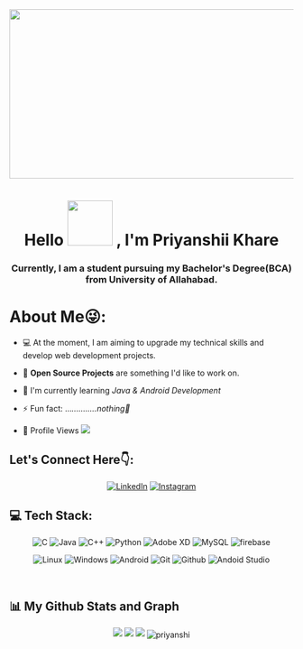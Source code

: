 <div align="center">
<img src="https://cdn.dribbble.com/users/1019864/screenshots/3079099/codeloop.gif" height="300px" width ="600px"/><br>
</div>

 
 <h1 align="center"> Hello
 <img src="https://media.tenor.com/1FRxK0qv1LUAAAAC/hello-hi.gif" height = 80px /> , I'm Priyanshii Khare</h1>
 
<h3 align="center">Currently, I am a student pursuing my Bachelor's Degree(BCA) from University of Allahabad.</h3>

# About Me😜: 

  - 💻 At the moment, I am aiming to upgrade my technical skills and develop web development projects.
 - 🙌 **Open Source Projects** are something I'd like to work on.
 - 🌱 I'm currently learning  *Java & Android Development*
 
 - ⚡ Fun fact: ...*...........nothing🫡*<br>
 - 🧑‍  Profile Views   <a href="https://github.com/priyanshii11/github-profile-views-counter"><img src="https://komarev.com/ghpvc/?username=priyanshii11&color=blue">
</a>

 
## Let's Connect Here👇:
<div align="center">
<a  href="https://www.linkedin.com/in/priyanshii-khare-984b95250" target="_blank"><img alt="LinkedIn" src="https://img.shields.io/badge/linkedin%20-%230077B5.svg?&style=for-the-badge&logo=linkedin&logoColor=white" /></a>
<a  href="https://instagram.com/Priyanshii.11" target="_blank"> <img alt= "Instagram" src="https://img.shields.io/badge/Instagram-%23E4405F.svg??&style=for-the-badge&logo=Instagram&logoColor=white"/></a><br>

</div>

## 💻 Tech Stack:

<div align="center">

![C](https://img.shields.io/badge/c-%2300599C.svg?style=for-the-badge&logo=c&logoColor=white) 
![Java](https://img.shields.io/badge/java-%23ED8B00.svg?style=for-the-badge&logo=java&logoColor=white) 
![C++](https://img.shields.io/badge/c++-%2300599C.svg?style=for-the-badge&logo=c%2B%2B&logoColor=white) 
![Python](https://img.shields.io/badge/python-3670A0?style=for-the-badge&logo=python&logoColor=ffdd54)
 ![Adobe XD](https://img.shields.io/badge/Adobe%20XD-440137?style=for-the-badge&logo=Adobe%20XD&logoColor=#FF61F6)
 ![MySQL](https://img.shields.io/badge/mysql-%2320f.svg?style=for-the-badge&logo=mysql&logoColor=white)
 ![firebase](https://img.shields.io/badge/firebase-%2920f.svg?style=for-the-badge&logo=firebase&logoColor=#FF61F6)
 
 
![Linux](https://img.shields.io/badge/Linux-03443C?style=for-the-badge&logo=Linux&logoColor=white) 
 ![Windows](https://img.shields.io/badge/windows-3834F7?style=for-the-badge&logo=windows&logoColor=white)
 ![Android](https://img.shields.io/badge/Android-1FAA54?style=for-the-badge&logo=Android&logoColor=black) 
 ![Git](https://img.shields.io/badge/Git-F03032?style=for-the-badge&logo=git&logoColor=white) 
 ![Github](https://img.shields.io/badge/GitHub-181417?style=for-the-badge&logo=github&logoColor=white)
<img alt="Andoid Studio" src="https://img.shields.io/badge/Andoid-Studio-svg?style=for-the-badge&logo=Android&logoColor=white)" /></div>
<br/>

## 📊 My Github Stats and Graph

<div align = "center" >

![](http://github-profile-summary-cards.vercel.app/api/cards/repos-per-language?username=Priyanshii11&theme=tokyonight)
![](http://github-profile-summary-cards.vercel.app/api/cards/stats?username=Priyanshii11&theme=tokyonight)
![](http://github-profile-summary-cards.vercel.app/api/cards/profile-details?username=Priyanshii11&theme=tokyonight)
   <img align="center" src="https://github-readme-streak-stats.herokuapp.com/?user=priyanshii11&theme=react" alt="priyanshi"/>

  </div> 
